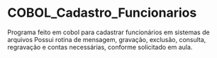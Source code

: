 # COBOL_Cadastro_Funcionarios
Programa feito em cobol para cadastrar funcionários em sistemas de arquivos
Possui rotina de mensagem, gravação, exclusão, consulta, regravação e contas necessárias, conforme solicitado em aula.
